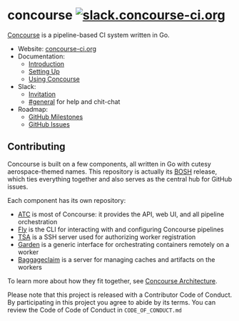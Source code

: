 # concourse [![slack.concourse-ci.org](http://slack.concourse-ci.org/badge.svg)](http://slack.concourse-ci.org)

[Concourse](https://concourse-ci.org) is a pipeline-based CI system written in Go.

* Website: [concourse-ci.org](https://concourse-ci.org)
* Documentation:
  * [Introduction](https://concourse-ci.org/introduction.html)
  * [Setting Up](https://concourse-ci.org/setting-up.html)
  * [Using Concourse](https://concourse-ci.org/using-concourse.html)
* Slack:
  * [Invitation](http://slack.concourse-ci.org)
  * [#general](https://concourseci.slack.com) for help and chit-chat
* Roadmap:
  * [GitHub Milestones](https://github.com/concourse/concourse/milestones)
  * [GitHub Issues](https://github.com/concourse/concourse/issues)

## Contributing

Concourse is built on a few components, all written in Go with cutesy
aerospace-themed names. This repository is actually its [BOSH](https://bosh.io)
release, which ties everything together and also serves as the central hub for
GitHub issues.

Each component has its own repository:

* [ATC](https://github.com/concourse/atc) is most of Concourse: it provides
  the API, web UI, and all pipeline orchestration
* [Fly](https://github.com/concourse/fly) is the CLI for interacting with and
  configuring Concourse pipelines
* [TSA](https://github.com/concourse/tsa) is a SSH server used for authorizing
  worker registration
* [Garden](https://github.com/cloudfoundry-incubator/garden) is a generic
  interface for orchestrating containers remotely on a worker
* [Baggageclaim](https://github.com/concourse/baggageclaim) is a server for
  managing caches and artifacts on the workers

To learn more about how they fit together, see [Concourse
Architecture](https://concourse-ci.org/architecture.html).

Please note that this project is released with a Contributor Code of Conduct.
By participating in this project you agree to abide by its terms. You can review
the Code of Code of Conduct in `CODE_OF_CONDUCT.md` 
